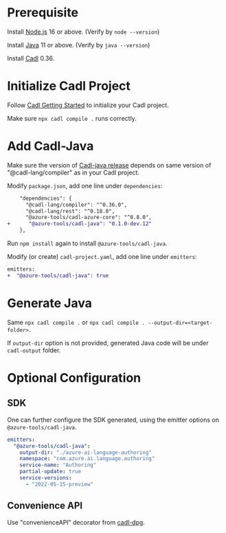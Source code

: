 # Prerequisite

Install [Node.js](https://nodejs.org/en/download/) 16 or above. (Verify by `node --version`)

Install [Java](https://docs.microsoft.com/java/openjdk/download) 11 or above. (Verify by `java --version`)

Install [Cadl](https://github.com/microsoft/cadl/) 0.36. 

# Initialize Cadl Project

Follow [Cadl Getting Started](https://github.com/microsoft/cadl/#using-node--npm) to initialize your Cadl project.

Make sure `npx cadl compile .` runs correctly.

# Add Cadl-Java

Make sure the version of [Cadl-java release](https://github.com/Azure/autorest.java/releases) depends on same version of "@cadl-lang/compiler" as in your Cadl project.

Modify `package.json`, add one line under `dependencies`:
```diff
    "dependencies": {
      "@cadl-lang/compiler": "^0.36.0",
      "@cadl-lang/rest": "^0.18.0",
      "@azure-tools/cadl-azure-core": "^0.8.0",
+      "@azure-tools/cadl-java": "0.1.0-dev.12"
    },
```

Run `npm install` again to install `@azure-tools/cadl-java`.

Modify (or create) `cadl-project.yaml`, add one line under `emitters`:
```diff
emitters:
+  "@azure-tools/cadl-java": true
```

# Generate Java

Same `npx cadl compile .` or `npx cadl compile . --output-dir=<target-folder>`.

If `output-dir` option is not provided, generated Java code will be under `cadl-output` folder.

# Optional Configuration

## SDK

One can further configure the SDK generated, using the emitter options on `@azure-tools/cadl-java`.

```yaml
emitters:
  "@azure-tools/cadl-java":
    output-dir: "./azure-ai-language-authoring"
    namespace: "com.azure.ai.language.authoring"
    service-name: "Authoring"
    partial-update: true
    service-versions:
      - "2022-05-15-preview"
```

## Convenience API

Use "convenienceAPI" decorator from [cadl-dpg](https://github.com/Azure/cadl-azure/tree/main/packages/cadl-dpg).

